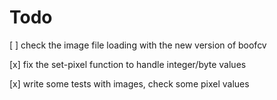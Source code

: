 # Todo

[ ] check the image file loading with the new version of boofcv

[x] fix the set-pixel function to handle integer/byte values

[x] write some tests with images, check some pixel values
